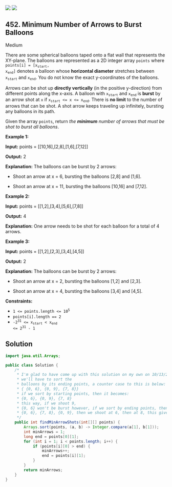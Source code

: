 [![](https://img.shields.io/github/stars/LeetCode-Top-Interview-150/LeetCode-Top-Interview-150?label=Stars&style=flat-square)](https://github.com/LeetCode-Top-Interview-150/LeetCode-Top-Interview-150)
[![](https://img.shields.io/github/forks/LeetCode-Top-Interview-150/LeetCode-Top-Interview-150?label=Fork%20me%20on%20GitHub%20&style=flat-square)](https://github.com/LeetCode-Top-Interview-150/LeetCode-Top-Interview-150/fork)

## 452\. Minimum Number of Arrows to Burst Balloons

Medium

There are some spherical balloons taped onto a flat wall that represents the XY-plane. The balloons are represented as a 2D integer array `points` where <code>points[i] = [x<sub>start</sub>, x<sub>end</sub>]</code> denotes a balloon whose **horizontal diameter** stretches between <code>x<sub>start</sub></code> and <code>x<sub>end</sub></code>. You do not know the exact y-coordinates of the balloons.

Arrows can be shot up **directly vertically** (in the positive y-direction) from different points along the x-axis. A balloon with <code>x<sub>start</sub></code> and <code>x<sub>end</sub></code> is **burst** by an arrow shot at `x` if <code>x<sub>start</sub> <= x <= x<sub>end</sub></code>. There is **no limit** to the number of arrows that can be shot. A shot arrow keeps traveling up infinitely, bursting any balloons in its path.

Given the array `points`, return _the **minimum** number of arrows that must be shot to burst all balloons_.

**Example 1:**

**Input:** points = \[\[10,16],[2,8],[1,6],[7,12]]

**Output:** 2

**Explanation:** The balloons can be burst by 2 arrows: 

- Shoot an arrow at x = 6, bursting the balloons [2,8] and [1,6]. 

- Shoot an arrow at x = 11, bursting the balloons [10,16] and [7,12].

**Example 2:**

**Input:** points = \[\[1,2],[3,4],[5,6],[7,8]]

**Output:** 4

**Explanation:** One arrow needs to be shot for each balloon for a total of 4 arrows.

**Example 3:**

**Input:** points = \[\[1,2],[2,3],[3,4],[4,5]]

**Output:** 2

**Explanation:** The balloons can be burst by 2 arrows: 

- Shoot an arrow at x = 2, bursting the balloons [1,2] and [2,3]. 

- Shoot an arrow at x = 4, bursting the balloons [3,4] and [4,5].

**Constraints:**

*   <code>1 <= points.length <= 10<sup>5</sup></code>
*   `points[i].length == 2`
*   <code>-2<sup>31</sup> <= x<sub>start</sub> < x<sub>end</sub> <= 2<sup>31</sup> - 1</code>

## Solution

```java
import java.util.Arrays;

public class Solution {
    /*
     * I'm glad to have come up with this solution on my own on 10/13/2021:
     * we'll have to sort the
     * balloons by its ending points, a counter case to this is below:
     * { {0, 6}, {0, 9}, {7, 8}}
     * if we sort by starting points, then it becomes:
     * {0, 6}, {0, 9}, {7, 8}
     * this way, if we shoot 9,
     * {0, 6} won't be burst however, if we sort by ending points, then it becomes:
     * {0, 6}, {7, 8}, {0, 9}, then we shoot at 6, then at 8, this gives us the result of bursting all balloons.
     */
    public int findMinArrowShots(int[][] points) {
        Arrays.sort(points, (a, b) -> Integer.compare(a[1], b[1]));
        int minArrows = 1;
        long end = points[0][1];
        for (int i = 1; i < points.length; i++) {
            if (points[i][0] > end) {
                minArrows++;
                end = points[i][1];
            }
        }
        return minArrows;
    }
}
```